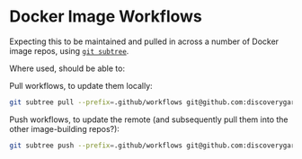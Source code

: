 # Docker Image Workflows

Expecting this to be maintained and pulled in across a number of Docker image repos, using [`git subtree`](https://git-memo.readthedocs.io/en/latest/subtree.html).

Where used, should be able to:

Pull workflows, to update them locally:

```bash
git subtree pull --prefix=.github/workflows git@github.com:discoverygarden/docker-image-workflows.git
```

Push workflows, to update the remote (and subsequently pull them into the other image-building repos?):

```bash
git subtree push --prefix=.github/workflows git@github.com:discoverygarden/docker-image-workflows.git
```
